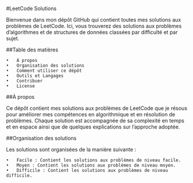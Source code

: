 #LeetCode Solutions

Bienvenue dans mon dépôt GitHub qui contient toutes mes solutions aux problèmes de LeetCode. Ici, vous trouverez des solutions aux problèmes d’algorithmes et de structures de données classées par difficulté et par sujet.

##Table des matières

	•	À propos
	•	Organisation des solutions
	•	Comment utiliser ce dépôt
	•	Outils et Langages
	•	Contribuer
	•	License

##À propos

Ce dépôt contient mes solutions aux problèmes de LeetCode que je résous pour améliorer mes compétences en algorithmique et en résolution de problèmes. Chaque solution est accompagnée de sa complexité en temps et en espace ainsi que de quelques explications sur l’approche adoptée.

##Organisation des solutions

Les solutions sont organisées de la manière suivante :

	•	Facile : Contient les solutions aux problèmes de niveau facile.
	•	Moyen : Contient les solutions aux problèmes de niveau moyen.
	•	Difficile : Contient les solutions aux problèmes de niveau difficile.
